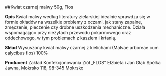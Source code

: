 ##Kwiat czarnej malwy 50g, Flos

**Opis** Kwiat malwy według literatury zielarskiej idealnie sprawdza się w formie okładów na wszelkie problemy z oczami, jak stany zapalne, zmęczenie, pieczenie czy drobne uszkodzenia mechaniczne. Działa wspomagająco przy nieżytach przewodu pokarmowego oraz oddechowego, w tym problemach z kaszlem i krtanią.

**Skład** Wysuszony kwiat malwy czarnej z kielichami (Malvae arboreae cum calycibus flos) 100%

**Producent** Zakład Konfekcjonowania Ziół „FLOS” Elżbieta i Jan Głąb Spółka Jawna, Mokrsko 118, 98-345 Mokrsko